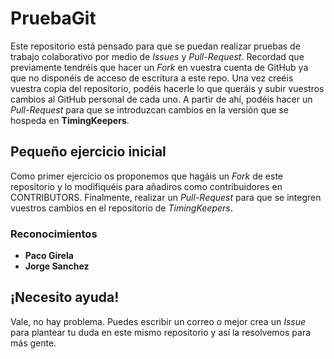 # PruebaGit

Este repositorio está pensado para que se puedan realizar pruebas de 
trabajo colaborativo por medio de *Issues* y *Pull-Request*. Recordad
que previamente tendréis que hacer un *Fork* en vuestra cuenta de 
GitHub ya que no disponéis de acceso de escritura a este repo. Una vez
creéis vuestra copia del repositorio, podéis hacerle lo que queráis y
subir vuestros cambios al GitHub personal de cada uno. A partir de ahí,
podéis hacer un *Pull-Request* para que se introduzcan cambios en la versión
que se hospeda en **TimingKeepers**.

## Pequeño ejercicio inicial

Como primer ejercicio os proponemos que hagáis un *Fork* de este repositorio
y lo modifiquéis para añadiros como contribuidores en CONTRIBUTORS. Finalmente,
realizar un *Pull-Request* para que se integren vuestros cambios en el repositorio
de *TimingKeepers*.

### Reconocimientos

- **Paco Girela**
- **Jorge Sanchez**

## ¡Necesito ayuda!

Vale, no hay problema. Puedes escribir un correo o mejor crea un *Issue* para plantear
tu duda en este mismo repositorio y así la resolvemos para más gente.
